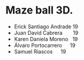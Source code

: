 # Maze ball 3D.

* Erick Santiago Andrade  19 <br />
* Juan David Cabrera &emsp;&ensp; 19 <br />
* Karen Daniela Moreno &nbsp; 19 <br />
* Álvaro Portocarrero &emsp; 19 <br />
* Samuel Riascos &emsp; 19 <br />
